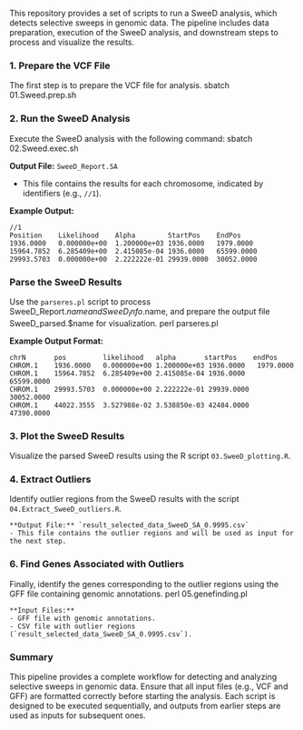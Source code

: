 This repository provides a set of scripts to run a SweeD analysis, which detects selective sweeps in genomic data. The pipeline includes data preparation, execution of the SweeD analysis, and downstream steps to process and visualize the results.

### 1. **Prepare the VCF File**

The first step is to prepare the VCF file for analysis.
sbatch 01.Sweed.prep.sh

### 2. **Run the SweeD Analysis**

Execute the SweeD analysis with the following command:
sbatch 02.Sweed.exec.sh

**Output File:** `SweeD_Report.SA`
- This file contains the results for each chromosome, indicated by identifiers (e.g., `//1`).

**Example Output:**
```
//1
Position    Likelihood    Alpha        StartPos    EndPos
1936.0000   0.000000e+00  1.200000e+03 1936.0000   1979.0000
15964.7852  6.285409e+00  2.415085e-04 1936.0000   65599.0000
29993.5703  0.000000e+00  2.222222e-01 29939.0000  30052.0000
```
###  **Parse the SweeD Results**
Use the `parseres.pl` script to process SweeD_Report.$name and SweeD_Info.$name,   and prepare the output file SweeD_parsed.$name for visualization.
perl parseres.pl 

**Example Output Format:**
```
chrN       pos         likelihood   alpha       startPos    endPos
CHROM.1    1936.0000   0.000000e+00 1.200000e+03 1936.0000   1979.0000
CHROM.1    15964.7852  6.285409e+00 2.415085e-04 1936.0000   65599.0000
CHROM.1    29993.5703  0.000000e+00 2.222222e-01 29939.0000  30052.0000
CHROM.1    44022.3555  3.527988e-02 3.538850e-03 42484.0000  47390.0000
```
### 3. **Plot the SweeD Results**
Visualize the parsed SweeD results using the R script `03.SweeD_plotting.R`.

### 4. **Extract Outliers**
Identify outlier regions from the SweeD results with the script `04.Extract_SweeD_outliers.R`.
```
**Output File:** `result_selected_data_SweeD_SA_0.9995.csv`
- This file contains the outlier regions and will be used as input for the next step.
```
### 6. **Find Genes Associated with Outliers**
Finally, identify the genes corresponding to the outlier regions using the GFF file containing genomic annotations.
perl 05.genefinding.pl

```
**Input Files:**
- GFF file with genomic annotations.
- CSV file with outlier regions (`result_selected_data_SweeD_SA_0.9995.csv`).
```

### **Summary**

This pipeline provides a complete workflow for detecting and analyzing selective sweeps in genomic data. Ensure that all input files (e.g., VCF and GFF) are formatted correctly before starting the analysis. Each script is designed to be executed sequentially, and outputs from earlier steps are used as inputs for subsequent ones.

